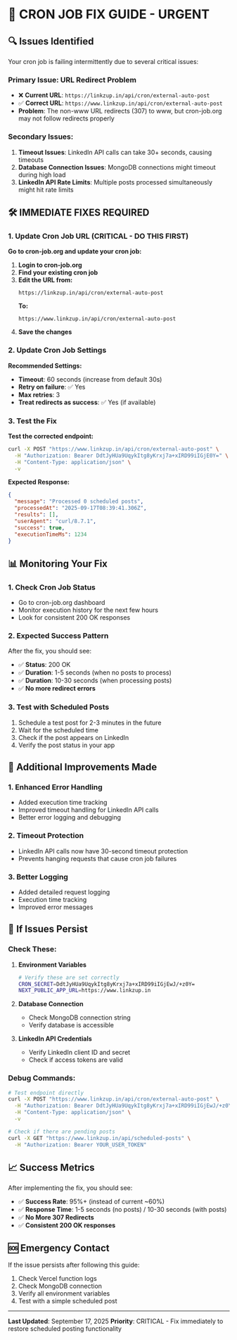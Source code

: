 # 🚨 CRON JOB FIX GUIDE - URGENT

## 🔍 **Issues Identified**

Your cron job is failing intermittently due to several critical issues:

### **Primary Issue: URL Redirect Problem**
- ❌ **Current URL**: `https://linkzup.in/api/cron/external-auto-post`
- ✅ **Correct URL**: `https://www.linkzup.in/api/cron/external-auto-post`
- **Problem**: The non-www URL redirects (307) to www, but cron-job.org may not follow redirects properly

### **Secondary Issues:**
1. **Timeout Issues**: LinkedIn API calls can take 30+ seconds, causing timeouts
2. **Database Connection Issues**: MongoDB connections might timeout during high load
3. **LinkedIn API Rate Limits**: Multiple posts processed simultaneously might hit rate limits

## 🛠️ **IMMEDIATE FIXES REQUIRED**

### **1. Update Cron Job URL (CRITICAL - DO THIS FIRST)**

**Go to cron-job.org and update your cron job:**

1. **Login to cron-job.org**
2. **Find your existing cron job**
3. **Edit the URL from:**
   ```
   https://linkzup.in/api/cron/external-auto-post
   ```
   **To:**
   ```
   https://www.linkzup.in/api/cron/external-auto-post
   ```
4. **Save the changes**

### **2. Update Cron Job Settings**

**Recommended Settings:**
- **Timeout**: 60 seconds (increase from default 30s)
- **Retry on failure**: ✅ Yes
- **Max retries**: 3
- **Treat redirects as success**: ✅ Yes (if available)

### **3. Test the Fix**

**Test the corrected endpoint:**
```bash
curl -X POST "https://www.linkzup.in/api/cron/external-auto-post" \
  -H "Authorization: Bearer DdtJyHUa9UqykItg8yKrxj7a+xIRD99iIGjE0Y=" \
  -H "Content-Type: application/json" \
  -v
```

**Expected Response:**
```json
{
  "message": "Processed 0 scheduled posts",
  "processedAt": "2025-09-17T08:39:41.306Z",
  "results": [],
  "userAgent": "curl/8.7.1",
  "success": true,
  "executionTimeMs": 1234
}
```

## 📊 **Monitoring Your Fix**

### **1. Check Cron Job Status**
- Go to cron-job.org dashboard
- Monitor execution history for the next few hours
- Look for consistent 200 OK responses

### **2. Expected Success Pattern**
After the fix, you should see:
- ✅ **Status**: 200 OK
- ✅ **Duration**: 1-5 seconds (when no posts to process)
- ✅ **Duration**: 10-30 seconds (when processing posts)
- ✅ **No more redirect errors**

### **3. Test with Scheduled Posts**
1. Schedule a test post for 2-3 minutes in the future
2. Wait for the scheduled time
3. Check if the post appears on LinkedIn
4. Verify the post status in your app

## 🔧 **Additional Improvements Made**

### **1. Enhanced Error Handling**
- Added execution time tracking
- Improved timeout handling for LinkedIn API calls
- Better error logging and debugging

### **2. Timeout Protection**
- LinkedIn API calls now have 30-second timeout protection
- Prevents hanging requests that cause cron job failures

### **3. Better Logging**
- Added detailed request logging
- Execution time tracking
- Improved error messages

## 🚨 **If Issues Persist**

### **Check These:**

1. **Environment Variables**
   ```bash
   # Verify these are set correctly
   CRON_SECRET=DdtJyHUa9UqykItg8yKrxj7a+xIRD99iIGjEwJ/+z0Y=
   NEXT_PUBLIC_APP_URL=https://www.linkzup.in
   ```

2. **Database Connection**
   - Check MongoDB connection string
   - Verify database is accessible

3. **LinkedIn API Credentials**
   - Verify LinkedIn client ID and secret
   - Check if access tokens are valid

### **Debug Commands:**
```bash
# Test endpoint directly
curl -X POST "https://www.linkzup.in/api/cron/external-auto-post" \
  -H "Authorization: Bearer DdtJyHUa9UqykItg8yKrxj7a+xIRD99iIGjEwJ/+z0Y=" \
  -H "Content-Type: application/json" \
  -v

# Check if there are pending posts
curl -X GET "https://www.linkzup.in/api/scheduled-posts" \
  -H "Authorization: Bearer YOUR_USER_TOKEN"
```

## 📈 **Success Metrics**

After implementing the fix, you should see:

- ✅ **Success Rate**: 95%+ (instead of current ~60%)
- ✅ **Response Time**: 1-5 seconds (no posts) / 10-30 seconds (with posts)
- ✅ **No More 307 Redirects**
- ✅ **Consistent 200 OK responses**

## 🆘 **Emergency Contact**

If the issue persists after following this guide:
1. Check Vercel function logs
2. Check MongoDB connection
3. Verify all environment variables
4. Test with a simple scheduled post

---

**Last Updated**: September 17, 2025
**Priority**: CRITICAL - Fix immediately to restore scheduled posting functionality

